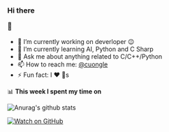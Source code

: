### Hi there  <p> :rofl: </p>

- 🔭 I’m currently working on deverloper :wink:
- 🌱 I’m currently learning AI, Python and C Sharp
- 💬 Ask me about anything related to C/C++/Python
- 📫 How to reach me: [@cuongle](https://www.facebook.com/lvcuong210)
- ⚡ Fun fact: I :heart: :dog:s

📊 **This week I spent my time on**

![Anurag's github stats](https://github-readme-stats.vercel.app/api?username=quoctuan-spk&count_private=true)

[![Watch on GitHub](https://img.shields.io/github/watchers/jonsn0w/hyde.svg?style=social)](https://https://quoctuan-spk.github.io/)
